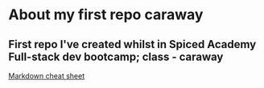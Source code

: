 # About my first repo caraway

First repo I've created whilst in Spiced Academy Full-stack dev bootcamp; class - caraway
---
[Markdown cheat sheet](https://github.com/adam-p/markdown-here/wiki/Markdown-Cheatsheet "Github CheatSheet page")

